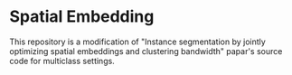 # Spatial Embedding

This repository is a modification of "Instance segmentation by jointly optimizing spatial embeddings and clustering bandwidth" papar's source code for multiclass settings.

